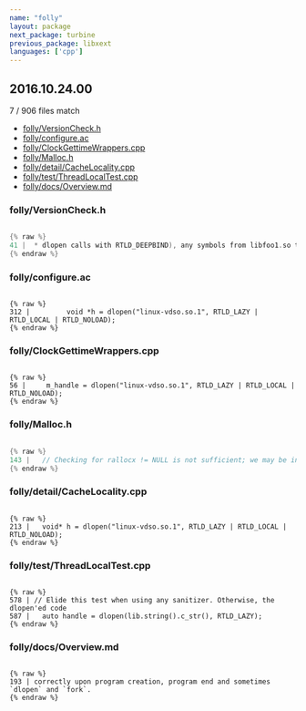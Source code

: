 ```yaml
---
name: "folly"
layout: package
next_package: turbine
previous_package: libxext
languages: ['cpp']
---
```

## 2016.10.24.00
7 / 906 files match

 - [folly/VersionCheck.h](#follyversioncheckh)
 - [folly/configure.ac](#follyconfigureac)
 - [folly/ClockGettimeWrappers.cpp](#follyclockgettimewrapperscpp)
 - [folly/Malloc.h](#follymalloch)
 - [folly/detail/CacheLocality.cpp](#follydetailcachelocalitycpp)
 - [folly/test/ThreadLocalTest.cpp](#follytestthreadlocaltestcpp)
 - [folly/docs/Overview.md](#follydocsoverviewmd)

### folly/VersionCheck.h

```cpp

{% raw %}
41 |  * dlopen calls with RTLD_DEEPBIND), any symbols from libfoo1.so that are
{% endraw %}

```
### folly/configure.ac

```

{% raw %}
312 |         void *h = dlopen("linux-vdso.so.1", RTLD_LAZY | RTLD_LOCAL | RTLD_NOLOAD);
{% endraw %}

```
### folly/ClockGettimeWrappers.cpp

```

{% raw %}
56 |     m_handle = dlopen("linux-vdso.so.1", RTLD_LAZY | RTLD_LOCAL | RTLD_NOLOAD);
{% endraw %}

```
### folly/Malloc.h

```cpp

{% raw %}
143 |   // Checking for rallocx != NULL is not sufficient; we may be in a dlopen()ed
{% endraw %}

```
### folly/detail/CacheLocality.cpp

```

{% raw %}
213 |   void* h = dlopen("linux-vdso.so.1", RTLD_LAZY | RTLD_LOCAL | RTLD_NOLOAD);
{% endraw %}

```
### folly/test/ThreadLocalTest.cpp

```

{% raw %}
578 | // Elide this test when using any sanitizer. Otherwise, the dlopen'ed code
587 |   auto handle = dlopen(lib.string().c_str(), RTLD_LAZY);
{% endraw %}

```
### folly/docs/Overview.md

```

{% raw %}
193 | correctly upon program creation, program end and sometimes `dlopen` and `fork`.
{% endraw %}

```